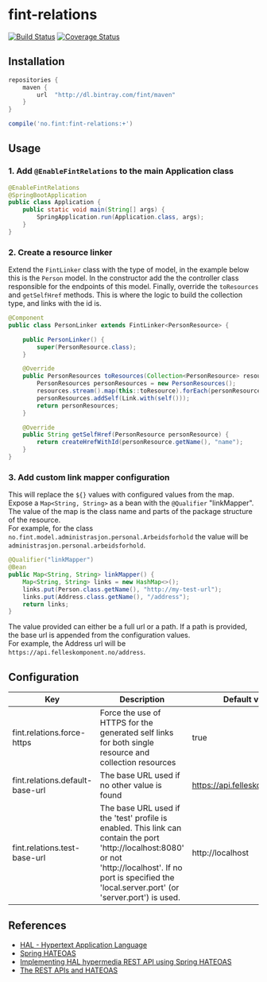 # fint-relations

[![Build Status](https://jenkins.fintlabs.no/buildStatus/icon?job=FINTlibs/fint-relations/master)](https://jenkins.fintlabs.no/job/FINTlibs/job/fint-relations/job/master/)
[![Coverage Status](https://coveralls.io/repos/github/FINTlibs/fint-relations/badge.svg?branch=master)](https://coveralls.io/github/FINTlibs/fint-relations?branch=master) 


## Installation

```groovy
repositories {
    maven {
        url  "http://dl.bintray.com/fint/maven" 
    }
}

compile('no.fint:fint-relations:+')
```

## Usage

### 1. Add `@EnableFintRelations` to the main Application class

```java
@EnableFintRelations
@SpringBootApplication
public class Application {
    public static void main(String[] args) {
        SpringApplication.run(Application.class, args);
    }
}
```


### 2. Create a resource linker

Extend the `FintLinker` class with the type of model, in the example below this is the `Person` model.
In the constructor add the the controller class responsible for the endpoints of this model. Finally, override the `toResources` and `getSelfHref` methods.
This is where the logic to build the collection type, and links with the id is.

```java
@Component
public class PersonLinker extends FintLinker<PersonResource> {

    public PersonLinker() {
        super(PersonResource.class);
    }

    @Override
    public PersonResources toResources(Collection<PersonResource> resources) {
        PersonResources personResources = new PersonResources();
        resources.stream().map(this::toResource).forEach(personResources::addResource);
        personResources.addSelf(Link.with(self()));
        return personResources;
    }

    @Override
    public String getSelfHref(PersonResource personResource) {
        return createHrefWithId(personResource.getName(), "name");
    }
}
```


### 3. Add custom link mapper configuration

This will replace the `${}` values with configured values from the map.  
Expose a `Map<String, String>` as a bean with the `@Qualifier` "linkMapper". The value of the map is the class name and parts of the package structure of the resource.  
For example, for the class `no.fint.model.administrasjon.personal.Arbeidsforhold` the value will be `administrasjon.personal.arbeidsforhold`.

```java
@Qualifier("linkMapper")
@Bean
public Map<String, String> linkMapper() {
    Map<String, String> links = new HashMap<>();
    links.put(Person.class.getName(), "http://my-test-url");
    links.put(Address.class.getName(), "/address");
    return links;
}
```

The value provided can either be a full url or a path. If a path is provided, the base url is appended from the configuration values.  
For example, the Address url will be `https://api.felleskomponent.no/address`.


## Configuration

| Key | Description | Default value |
|-----|-------------|---------------|
| fint.relations.force-https | Force the use of HTTPS for the generated self links for both single resource and collection resources | true |
| fint.relations.default-base-url | The base URL used if no other value is found | https://api.felleskomponent.no |
| fint.relations.test-base-url | The base URL used if the 'test' profile is enabled. This link can contain the port 'http://localhost:8080' or not 'http://localhost'. If no port is specified the 'local.server.port' (or 'server.port') is used. | http://localhost |


## References

- [HAL - Hypertext Application Language](http://stateless.co/hal_specification.html)
- [Spring HATEOAS](http://docs.spring.io/spring-hateoas/docs/0.23.0.RELEASE/reference/html/)
- [Implementing HAL hypermedia REST API using Spring HATEOAS](https://opencredo.com/hal-hypermedia-api-spring-hateoas/)
- [The REST APIs and HATEOAS](https://developer.paypal.com/docs/api/hateoas-links/)

